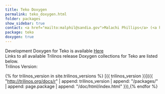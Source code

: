 ```yaml
---
title: Teko Doxygen
permalink: teko_doxygen.html
folder: packages
show_sidebar: true
contact: <a href="mailto:malphil@sandia.gov">Malachi Phillips</a> (<a href="https://github.com/MalachiTimothyPhillips">@MalachiTimothyPhillips</a>), <a href="https://github.com/orgs/trilinos/teams/teko">@teko</a>
package: teko
doxygen: true
---
```


Development Doxygen for Teko is available [Here](http://trilinos.org/docs/dev/packages/teko/doc/html/index.html)  
Links to all available Trilinos release Doxygen collections for Teko are listed below.  
Trilinos Version:

{% for trilinos_version in site.trilinos_versions %}
[{{ trilinos_version }}]({{ "http://trilinos.org/docs/r" | append: trilinos_version | append: "/packages/" | append: page.package | append: "/doc/html/index.html" }}),{% endfor %}
